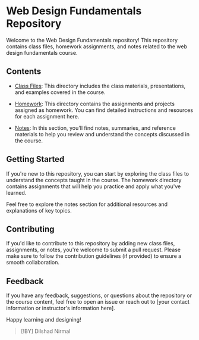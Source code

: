 # Web Design Fundamentals Repository

Welcome to the Web Design Fundamentals repository! This repository contains class files, homework assignments, and notes related to the web design fundamentals course.

## Contents

- [Class Files](https://github.com/DilshadNirmal/WebDesign/tree/main/classFiles): This directory includes the class materials, presentations, and examples covered in the course.

- [Homework](/homework): This directory contains the assignments and projects assigned as homework. You can find detailed instructions and resources for each assignment here.

- [Notes](/notes): In this section, you'll find notes, summaries, and reference materials to help you review and understand the concepts discussed in the course.

## Getting Started

If you're new to this repository, you can start by exploring the class files to understand the concepts taught in the course. The homework directory contains assignments that will help you practice and apply what you've learned.

Feel free to explore the notes section for additional resources and explanations of key topics.

## Contributing

If you'd like to contribute to this repository by adding new class files, assignments, or notes, you're welcome to submit a pull request. Please make sure to follow the contribution guidelines (if provided) to ensure a smooth collaboration.

## Feedback

If you have any feedback, suggestions, or questions about the repository or the course content, feel free to open an issue or reach out to [your contact information or instructor's information here].

Happy learning and designing!

> [!BY]
> Dilshad Nirmal
